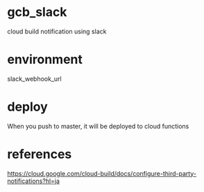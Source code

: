 # gcb_slack
cloud build notification using slack

# environment
slack_webhook_url

# deploy
When you push to master, it will be deployed to cloud functions

# references
https://cloud.google.com/cloud-build/docs/configure-third-party-notifications?hl=ja

